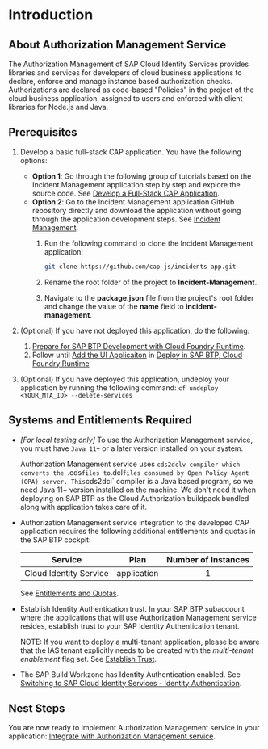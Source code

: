 # Introduction

## About Authorization Management Service

The Authorization Management of SAP Cloud Identity Services provides libraries and services for developers of cloud business applications to declare, enforce and manage instance based authorization checks. Authorizations are declared as code-based "Policies" in the project of the cloud business application, assigned to users and enforced with client libraries for Node.js and Java.

## Prerequisites

1. Develop a basic full-stack CAP application. You have the following options:
    - **Option 1**: Go through the following group of tutorials based on the Incident Management application step by step and explore the source code. See [Develop a Full-Stack CAP Application](https://developers.sap.com/group.cap-application-full-stack.html).
    - **Option 2**: Go to the Incident Management application GitHub repository directly and download the application without going through the application development steps. See [Incident Management](https://github.com/cap-js/incidents-app).
        1. Run the following command to clone the Incident Management application:

            ```sh
            git clone https://github.com/cap-js/incidents-app.git
            ```
        2. Rename the root folder of the project to **Incident-Management**.
        3. Navigate to the **package.json** file from the project's root folder and change the  value of the **name** field to **incident-management**.

2. (Optional) If you have not deployed this application, do the following:
     1. [Prepare for SAP BTP Development with Cloud Foundry Runtime](https://developers.sap.com/tutorials/prepare-btp-cf.html).
     2. Follow until [Add the UI Applicaiton](https://developers.sap.com/tutorials/deploy-to-cf.html#2d5dd378-1a41-4166-9a4b-75f8181ba71f) in [Deploy in SAP BTP, Cloud Foundry Runtime](https://developers.sap.com/tutorials/deploy-to-cf.html#2d5dd378-1a41-4166-9a4b-75f8181ba71f)

3. (Optional) If you have deployed this application, undeploy your application by running the following command:
    `cf undeploy <YOUR_MTA_ID> --delete-services`
   
## Systems and Entitlements Required

 - *[For local testing only]* To use the Authorization Management service, you must have `Java 11+` or a later version installed on your system.
     
     Authorization Management service uses `cds2dclv compiler which converts the `.cds` files to `.dcl` files consumed by Open Policy Agent (OPA) server. This `cds2dcl` compiler is a Java based program, so we need Java 11+ version installed on the machine.
     We don't need it when deploying on SAP BTP as the Cloud Authorization buildpack bundled along with application takes care of it.
   
 - Authorization Management service integration to the developed CAP application requires the following additional entitlements and quotas in the SAP BTP cockpit:

    | Service                           | Plan       | Number of Instances |
    |-----------------------------------|------------| :-------------------:|
    | Cloud Identity Service | application | 1 |

   See [Entitlements and Quotas](https://help.sap.com/products/BTP/65de2977205c403bbc107264b8eccf4b/00aa2c23479d42568b18882b1ca90d79.html?locale=en-US).
   
 - Establish Identity Authentication trust. In your SAP BTP subaccount where the applications that will use Authorization Management service resides, establish trust to your SAP Identity Authentication tenant.
   
   NOTE: If you want to deploy a multi-tenant application, please be aware that the IAS tenant explicitly needs to be created with the *multi-tenant enablement* flag set.
   See [Establish Trust](https://help.sap.com/viewer/65de2977205c403bbc107264b8eccf4b/Cloud/en-US/161f8f0cfac64c4fa2d973bc5f08a894.html).
   
 - The SAP Build Workzone has Identity Authentication enabled. See [Switching to SAP Cloud Identity Services - Identity Authentication](https://help.sap.com/docs/build-work-zone-standard-edition/sap-build-work-zone-standard-edition/switching-to-sap-cloud-identity-services-identity-authentication).

## Nest Steps

You are now ready to implement Authorization Management service in your application: [Integrate with Authorization Management service](./2-integrate-with-ams.md).

   
